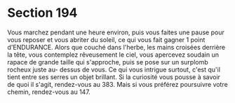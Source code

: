 # Section 194

Vous marchez pendant une heure environ, puis vous faites une 
pause pour vous reposer et vous abriter du soleil, ce qui vous fait 
gagner 1 point d'ENDURANCE. Alors que couché dans l'herbe, 
les mains croisées derrière la tête, vous contemplez rêveusement 
le ciel, vous apercevez soudain un rapace de grande taille qui 
s'approche, puis se pose sur un surplomb rocheux juste au-
dessus de vous. Ce qui vous intrigue surtout, c'est qu'il tient entre 
ses serres un objet brillant. Si la curiosité vous pousse à savoir de 
quoi il s'agit, rendez-vous au 383. Mais si vous préférez 
poursuivre votre chemin, rendez-vous au 147.